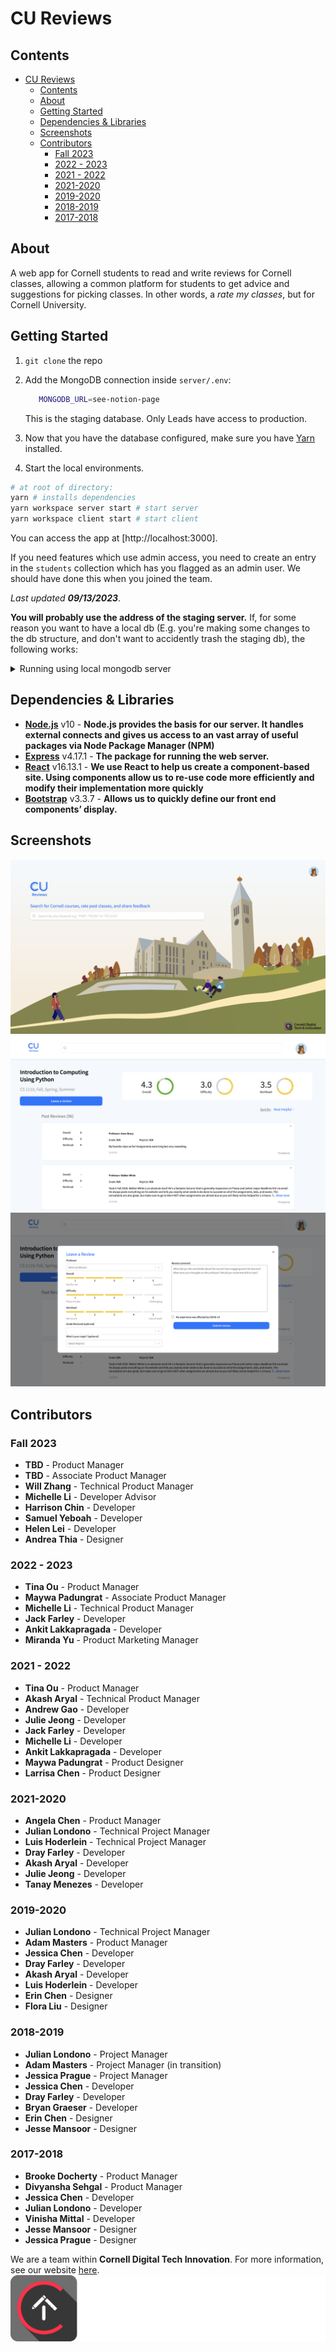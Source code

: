 # CU Reviews

## Contents

- [CU Reviews](#cu-reviews)
  - [Contents](#contents)
  - [About](#about)
  - [Getting Started](#getting-started)
  - [Dependencies \& Libraries](#dependencies--libraries)
  - [Screenshots](#screenshots)
  - [Contributors](#contributors)
    - [Fall 2023](#fall-2023)
    - [2022 - 2023](#2022---2023)
    - [2021 - 2022](#2021---2022)
    - [2021-2020](#2021-2020)
    - [2019-2020](#2019-2020)
    - [2018-2019](#2018-2019)
    - [2017-2018](#2017-2018)

## About

A web app for Cornell students to read and write reviews for Cornell classes, allowing a common platform for students to get advice and suggestions for picking classes. In other words, a _rate my classes_, but for Cornell University.

## Getting Started

1. `git clone` the repo
2. Add the MongoDB connection inside `server/.env`:

   ```bash
      MONGODB_URL=see-notion-page
   ```

   This is the staging database. Only Leads have access to production.

3. Now that you have the database configured, make sure you have [Yarn](https://classic.yarnpkg.com/) installed.
4. Start the local environments.

```bash
# at root of directory:
yarn # installs dependencies
yarn workspace server start # start server
yarn workspace client start # start client
```

You can access the app at [http://localhost:3000].

If you need features which use admin access, you need to create an entry in the `students` collection which has you flagged as an admin user. We should have done this when you joined the team.

_Last updated **09/13/2023**_.

**You will probably use the address of the staging server.** If, for some reason you want to have a local db (E.g. you're making some changes to the db structure, and don't want to accidently trash the staging db), the following works:

<details><summary>Running using local mongodb server</summary>
<p>

Option 1:

Previously, you would start a server like so:

```bash
MONGODB_URL='mongodb://foo' yarn workspace server start
```

There is also something called "fallback mode", which you can trigger by starting the server with the ALLOW_LOCAL env variable set to 1, and **without** setting MONGODB_URL. Fallback mode automatically configures a blank mongodb for use in the application, and then scrapes some data from Cornell's endpoint for you to test. There will not be any reviews by default.

```bash
ALLOW_LOCAL=1 yarn workspace server start
```

Option 2:

<details><summary>If you really, really do want to use a local Mongo instance using mongod (not recommended), this might work: </summary>

You need the mongodb database tools and server installed. They are available [here](https://docs.mongodb.com/database-tools/) and [here](https://www.mongodb.com/download-center/community). If, for some reason, you want to use the tools on a linux box, you will probably have to build them from source [here](https://github.com/mongodb/mongo-tools).

```bash
mkdir mongo # create a directory for mongo to dump its files in
mongod --dbpath mongo/ --port 3001 # launch the mongo server on localhost:3001
```

Set your `MONGODB_URL` to `mongodb://localhost:3001`

You will probably want to restore some collections from a bson, in which case you should, in a new terminal:

```bash
mongorestore -h 127.0.0.1 --port 3001 -d test /path/to/your/bson.bson --drop
```

You will probably need to run this for the `classes`, `subjects` and `reviews` collections (Perhaps also `students`). Ask a team member for the bsons if you need them. If this errors, it might be because the `-d test` specifies the wrong database name (`test`), in which case you should figure out your db name, and replace `-d test` with `-d dbname`. Note that it **won't** error on the command, the only evidence of an error is that none of collections will be show up on the site (i.e. no classes visible).

</details>

</p>
</details>

## Dependencies & Libraries

- **[Node.js](https://nodejs.org/en/about/)** v10 - **Node.js provides the basis for our server. It handles external connects and gives us access to an vast array of useful packages via Node Package Manager (NPM)**
- **[Express](https://expressjs.com/)** v4.17.1 - **The package for running the web server.**
- **[React](https://reactjs.org/)** v16.13.1 - **We use React to help us create a component-based site. Using components allow us to re-use code more efficiently and modify their implementation more quickly**
- **[Bootstrap](http://getbootstrap.com/)** v3.3.7 - **Allows us to quickly define our front end components’ display.**

## Screenshots

![Homepage](./.github/homepage-ss.png)
![Course Review](./.github/review-page-ss.png)
![Leave a Review](./.github/make-review-ss.png)

## Contributors

### Fall 2023

- **TBD** - Product Manager
- **TBD** - Associate Product Manager
- **Will Zhang** - Technical Product Manager
- **Michelle Li** - Developer Advisor
- **Harrison Chin** - Developer
- **Samuel Yeboah** - Developer
- **Helen Lei** - Developer
- **Andrea Thia** - Designer

### 2022 - 2023

- **Tina Ou** - Product Manager
- **Maywa Padungrat** - Associate Product Manager
- **Michelle Li** - Technical Product Manager
- **Jack Farley** - Developer
- **Ankit Lakkapragada** - Developer
- **Miranda Yu** - Product Marketing Manager

### 2021 - 2022

- **Tina Ou** - Product Manager
- **Akash Aryal** - Technical Product Manager
- **Andrew Gao** - Developer
- **Julie Jeong** - Developer
- **Jack Farley** - Developer
- **Michelle Li** - Developer
- **Ankit Lakkapragada** - Developer
- **Maywa Padungrat** - Product Designer
- **Larrisa Chen** - Product Designer

### 2021-2020

- **Angela Chen** - Product Manager
- **Julian Londono** - Technical Project Manager
- **Luis Hoderlein** - Technical Project Manager
- **Dray Farley** - Developer
- **Akash Aryal** - Developer
- **Julie Jeong** - Developer
- **Tanay Menezes** - Developer

### 2019-2020

- **Julian Londono** - Technical Project Manager
- **Adam Masters** - Product Manager
- **Jessica Chen** - Developer
- **Dray Farley** - Developer
- **Akash Aryal** - Developer
- **Luis Hoderlein** - Developer
- **Erin Chen** - Designer
- **Flora Liu** - Designer

### 2018-2019

- **Julian Londono** - Project Manager
- **Adam Masters** - Project Manager (in transition)
- **Jessica Prague** - Project Manager
- **Jessica Chen** - Developer
- **Dray Farley** - Developer
- **Bryan Graeser** - Developer
- **Erin Chen** - Designer
- **Jesse Mansoor** - Designer

### 2017-2018

- **Brooke Docherty** - Product Manager
- **Divyansha Sehgal** - Product Manager
- **Jessica Chen** - Developer
- **Julian Londono** - Developer
- **Vinisha Mittal** - Developer
- **Jesse Mansoor** - Designer
- **Jessica Prague** - Designer

We are a team within **Cornell Digital Tech Innovation**. For more information, see our website [here](https://cornelldti.org/).
<img src="./client/src/assets/img/dti-text-white-logo.png">
